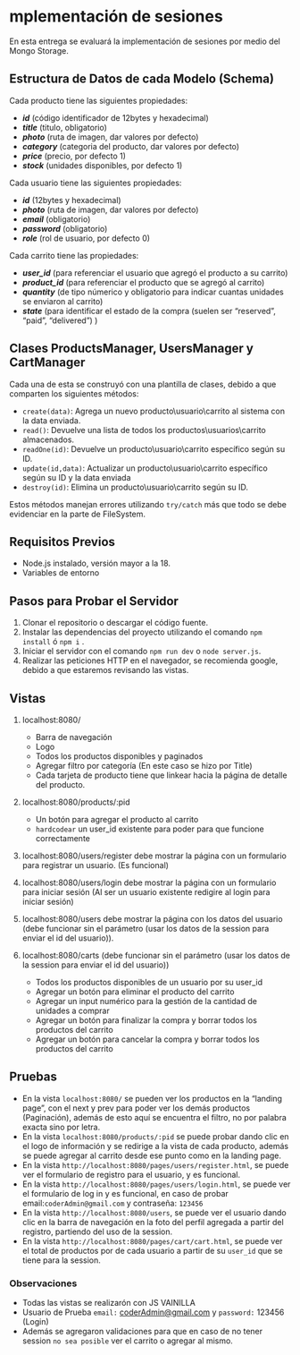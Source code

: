 
# mplementación de sesiones

En esta entrega se evaluará la implementación de sesiones por medio del Mongo Storage.

## Estructura de Datos de cada Modelo (Schema)

Cada producto tiene las siguientes propiedades:
- ***id*** (código identificador de 12bytes y hexadecimal)
- ***title*** (titulo, obligatorio)
- ***photo*** (ruta de imagen, dar valores por defecto)
- ***category*** (categoria del producto, dar valores por defecto)
- ***price*** (precio, por defecto 1)
- ***stock*** (unidades disponibles, por defecto 1)

Cada usuario tiene las siguientes propiedades:
- ***id*** (12bytes y hexadecimal)
- ***photo*** (ruta de imagen, dar valores por defecto)
- ***email*** (obligatorio)
- ***password*** (obligatorio)
- ***role*** (rol de usuario, por defecto 0)

Cada carrito tiene las propiedades:
- ***user_id*** (para referenciar el usuario que agregó el producto a su carrito)
- ***product_id*** (para referenciar el producto que se agregó al carrito)
- ***quantity*** (de tipo númerico y obligatorio para indicar cuantas unidades se enviaron al carrito)
- ***state*** (para identificar el estado de la compra (suelen ser “reserved”, “paid”, “delivered”) )

## Clases ProductsManager, UsersManager y CartManager

Cada una de esta se construyó con una plantilla de clases, debido a que comparten los siguientes métodos:

- `create(data)`: Agrega un nuevo producto\usuario\carrito al sistema con la data enviada.
- `read()`: Devuelve una lista de todos los productos\usuarios\carrito almacenados.
- `readOne(id)`: Devuelve un producto\usuario\carrito específico según su ID.
- `update(id,data)`: Actualizar un producto\usuario\carrito específico según su ID y la data enviada
- `destroy(id)`: Elimina un producto\usuario\carrito según su ID.

Estos métodos manejan errores utilizando `try/catch` más que todo se debe evidenciar en la parte de FileSystem.

## Requisitos Previos
- Node.js instalado, versión mayor a la 18.
- Variables de entorno 
## Pasos para Probar el Servidor
1. Clonar el repositorio o descargar el código fuente.
2. Instalar las dependencias del proyecto utilizando el comando `npm install` ó `npm i` .
3. Iniciar el servidor con el comando `npm run dev` o `node server.js`.
4. Realizar las peticiones HTTP en el navegador, se recomienda google, debido a que estaremos revisando las vistas.


## Vistas

1. localhost:8080/ 
    - Barra de navegación
    - Logo
    - Todos los productos disponibles y paginados
    - Agregar filtro por categoría (En este caso se hizo por Title)
    - Cada tarjeta de producto tiene que linkear hacia la página de detalle del producto.

2. localhost:8080/products/:pid 
    - Un botón para agregar el producto al carrito
    - `hardcodear` un user_id existente para poder para que funcione correctamente
3. localhost:8080/users/register debe mostrar la página con un formulario para registrar un usuario. (Es funcional)
4. localhost:8080/users/login debe mostrar la página con un formulario para iniciar sesión (Al ser un usuario existente redigire al login para iniciar sesión)
5. localhost:8080/users debe mostrar la página con los datos del usuario (debe funcionar sin el parámetro (usar los datos de la session para enviar el id del usuario)).
6. localhost:8080/carts (debe funcionar sin el parámetro (usar los datos de la session para enviar el id del usuario)) 
    - Todos los productos disponibles de un usuario por su user_id
    - Agregar un botón para eliminar el producto del carrito
    - Agregar un input numérico para la gestión de la cantidad de unidades a comprar
    - Agregar un botón para finalizar la compra y borrar todos los productos del carrito
    - Agregar un botón para cancelar la compra y borrar todos los productos del carrito
## Pruebas

- En la vista  `localhost:8080/` se pueden ver los productos en la “landing page”, con el next y prev para poder ver los demás productos (Paginación), además de esto aquí se encuentra el filtro, no por palabra exacta sino por letra.
- En la vista `localhost:8080/products/:pid` se puede probar dando clic en el logo de información y se redirige a la vista de cada producto, además se puede agregar al carrito desde ese punto como en la landing page.
- En la vista `http://localhost:8080/pages/users/register.html`, se puede ver el formulario de registro para el usuario, y es funcional. 
- En la vista `http://localhost:8080/pages/users/login.html`, se puede ver el formulario de log in y es funcional, en caso de probar email:`coderAdmin@gmail.com` y contraseña: `123456`
- En la vista `http://localhost:8080/users`, se puede ver el usuario dando clic en la barra de navegación en la foto del perfil agregada a partir del registro, partiendo del uso de la session.
- En la vista `http://localhost:8080/pages/cart/cart.html`, se puede ver el total de productos por de cada usuario a partir de su `user_id` que se tiene para la session.

### Observaciones

- Todas las vistas se realizarón con JS VAINILLA
- Usuario de Prueba `email:` coderAdmin@gmail.com y `password:` 123456 (Login)
- Además se agregaron validaciones para que en caso de no tener session `no sea posible` ver el carrito o agregar al mismo.